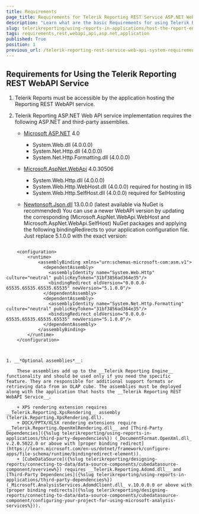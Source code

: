 ```yaml
---
title: Requirements
page_title: Requirements for Telerik Reporting REST Service ASP.NET Web API
description: "Learn what are the basic Requirements for using Telerik Reporting REST Service ASP.NET Web API in an Application."
slug: telerikreporting/using-reports-in-applications/host-the-report-engine-remotely/telerik-reporting-rest-services/asp.net-web-api-implementation/requirements
tags: requirements,rest,webapi,api,asp.net,application
published: True
position: 1
previous_url: /telerik-reporting-rest-service-web-api-system-requirements,/embedding-reports/host-the-report-engine-remotely/telerik-reporting-rest-services/asp.net-web-api-implementation/requirements
---
```


## Requirements for Using the Telerik Reporting REST WebAPI Service

1. Telerik Reports must be accessible by the application hosting the Reporting REST WebAPI service.
1. Telerik Reporting ASP.NET Web API service implementation requires the following ASP.NET and third-party assemblies.

	+ [Microsoft ASP.NET](https://learn.microsoft.com/en-us/aspnet/overview) 4.0
		+ System.Web.dll (4.0.0.0)
		+ System.Net.Http.dll (4.0.0.0)
		+ System.Net.Http.Formatting.dll (4.0.0.0)
	+ [Microsoft.AspNet.WebApi](https://www.nuget.org/packages/Microsoft.AspNet.WebApi/4.0.30506) 4.0.30506
		+ System.Web.Http.dll (4.0.0.0)
		+ System.Web.Http.WebHost.dll (4.0.0.0) required for hosting in IIS
		+ System.Web.Http.SelfHost.dll (4.0.0.0) required for SelHosting
	+ [Newtonsoft.Json.dll](https://www.newtonsoft.com/json) 13.0.0.0 (latest available via NuGet is recommended) You can use a newer WebAPI version by updating the corresponding (Microsoft.AspNet.WebApi.WebHost and Microsoft.AspNet.WebApi.SelfHost) NuGet packages and applying the following bindingRedirects to your application configuration file. Just replace 5.1.0.0 with the exact version:

		````XML
<?xml version="1.0" encoding="utf-8" ?>
		<configuration>
			<runtime>
				<assemblyBinding xmlns="urn:schemas-microsoft-com:asm.v1">
				  <dependentAssembly>
					<assemblyIdentity name="System.Web.Http" culture="neutral" publicKeyToken="31bf3856ad364e35"/>
					<bindingRedirect oldVersion="0.0.0.0-65535.65535.65535.65535" newVersion="5.1.0.0"/>
				  </dependentAssembly>
				  <dependentAssembly>
					<assemblyIdentity name="System.Net.Http.Formatting" culture="neutral" publicKeyToken="31bf3856ad364e35"/>
					<bindingRedirect oldVersion="0.0.0.0-65535.65535.65535.65535" newVersion="5.1.0.0"/>
				  </dependentAssembly>
				</assemblyBinding>
			</runtime>
		</configuration>
````


1. __*Optional assemblies*__:

	These assemblies add up to the __Telerik Reporting Engine__ functionality and should be used only if you need the specific feature. They are responsible for additional support formats or retrieving data from an OLAP cube. The assemblies must be deployed along with the application that hosts the __Telerik Reporting REST WebAPI Service__.

	+ XPS rendering extension requires __Telerik.Reporting.XpsRendering__ assembly (Telerik.Reporting.XpsRendering.dll).
	+ DOCX/PPTX/XLSX rendering extensions require __Telerik.Reporting.OpenXmlRendering.dll__ and [Third-Party Dependencies]({%slug telerikreporting/using-reports-in-applications/third-party-dependencies%}) (_DocumentFormat.OpenXml.dll_ v.2.0.5022.0 or above with [proper binding redirect](https://learn.microsoft.com/en-us/dotnet/framework/configure-apps/file-schema/runtime/bindingredirect-element)).
	+ [CubeDataSource]({%slug telerikreporting/designing-reports/connecting-to-data/data-source-components/cubedatasource-component/overview%}) requires __Telerik.Reporting.Adomd.dll__ and [Third-Party Dependencies]({%slug telerikreporting/using-reports-in-applications/third-party-dependencies%}) (_Microsoft.AnalysisServices.AdomdClient.dll_ v.10.0.0.0 or above with [proper binding redirects]({%slug telerikreporting/designing-reports/connecting-to-data/data-source-components/cubedatasource-component/configuring-your-project-for-using-microsoft-analysis-services%})).
